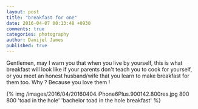 ```yaml
---
layout: post
title: "breakfast for one"
date: 2016-04-07 00:13:48 +0930
comments: true
categories: photography
author: Danijel James
published: true
---
```

Gentlemen, may I warn you that when you live by yourself, this is what breakfast will look like if your parents don't teach you to cook for yourself, or you meet an honest husband/wife that you learn to make breakfast for them too. Why ? Because you love them !

{% img /images/2016/04/20160404.iPhone6Plus.900142.800res.jpg 800 800 'toad in the hole' 'bachelor toad in the hole breakfast' %}
